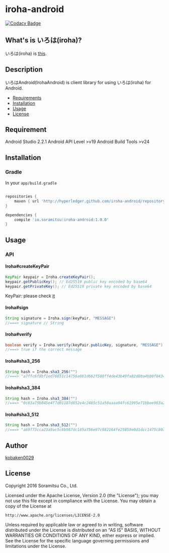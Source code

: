 # iroha-android

[![Codacy Badge](https://api.codacy.com/project/badge/Grade/122f8fc23361423e99b941b547ad95eb)](https://www.codacy.com/app/soramitsu/iroha-android?utm_source=github.com&amp;utm_medium=referral&amp;utm_content=soramitsu/iroha-android&amp;utm_campaign=Badge_Grade)

## What's is いろは(iroha)?
いろは(iroha) is [this](https://github.com/soramitsu/iroha).

## Description
いろはAndroid(IrohaAndroid) is client library for using いろは(iroha) for Android.


- [Requirements](#requirements)
- [Installation](#installation)
- [Usage](#usage)
- [License](#license)

## Requirement
Android Studio 2.2.1
Android API Level >v19
Android Build Tools >v24

## Installation

### Gradle
In your ```app/build.gradle```

```gradle

repositories {
    maven { url 'http://hyperledger.github.com/iroha-android/repository' }
}

dependencies {
    compile 'io.soramitsu:iroha-android:1.0.0'
}
```

## Usage
### API
#### Iroha#createKeyPair
```java
KeyPair keypair = Iroha.createKeyPair();
keypair.getPublicKey(); // Ed25519 public key encoded by base64
keypair.getPrivateKey(); // Ed25519 private key encoded by base64
```
KeyPair: please check [it](https://github.com/kobaken0029/ed25519-android)

#### Iroha#sign
```java
String signature = Iroha.sign(keyPair, "MESSAGE")
//===> signature // String
```

#### Iroha#verify
```java
boolean verify = Iroha.verify(keyPair.publicKey, signature, "MESSAGE")
//===> true if the correct message
```

#### Iroha#sha3_256
```java
String hash = Iroha.sha3_256("")
//===> "a7ffc6f8bf1ed76651c14756a061d662f580ff4de43b49fa82d80a4b80f8434a"
```

#### Iroha#sha3_384
```java
String hash = Iroha.sha3_384("")
//===> "0c63a75b845e4f7d01107d852e4c2485c51a50aaaa94fc61995e71bbee983a2ac3713831264adb47fb6bd1e058d5f004"
```

#### Iroha#sha3_512
```java
String hash = Iroha.sha3_512("")
//===> "a69f73cca23a9ac5c8b567dc185a756e97c982164fe25859e0d1dcc1475c80a615b2123af1f5f94c11e3e9402c3ac558f500199d95b6d3e301758586281dcd26"
```

## Author
[kobaken0029](https://github.com/kobaken0029)

## License

Copyright 2016 Soramitsu Co., Ltd.

Licensed under the Apache License, Version 2.0 (the "License");
you may not use this file except in compliance with the License.
You may obtain a copy of the License at

    http://www.apache.org/licenses/LICENSE-2.0

Unless required by applicable law or agreed to in writing, software
distributed under the License is distributed on an "AS IS" BASIS,
WITHOUT WARRANTIES OR CONDITIONS OF ANY KIND, either express or implied.
See the License for the specific language governing permissions and
limitations under the License.

